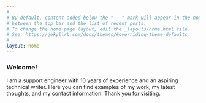 ```yaml
---
#
# By default, content added below the "---" mark will appear in the home page
# between the top bar and the list of recent posts.
# To change the home page layout, edit the _layouts/home.html file.
# See: https://jekyllrb.com/docs/themes/#overriding-theme-defaults
#
layout: home
---
```

### Welcome!

I am a support engineer with 10 years of experience and an aspiring technical writer. Here you can find examples of my work, my latest thoughts, and my contact information. Thank you for visiting.